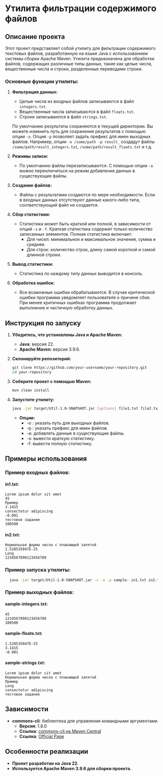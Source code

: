 # Утилита фильтрации содержимого файлов

## Описание проекта

Этот проект представляет собой утилиту для фильтрации содержимого текстовых файлов, разработанную на языке Java с использованием системы сборки Apache Maven. Утилита предназначена для обработки файлов, содержащих различные типы данных, такие как целые числа, вещественные числа и строки, разделенные переводами строки.

### Основные функции утилиты:

1. **Фильтрация данных:**
    - Целые числа из входных файлов записываются в файл `integers.txt`.
    - Вещественные числа записываются в файл `floats.txt`.
    - Строки записываются в файл `strings.txt`.

   По умолчанию результаты сохраняются в текущей директории. Вы можете изменить путь для сохранения результатов с помощью опции `-o`. Опция `-p` позволяет задать префикс для имен выходных файлов. Например, опции `-o /some/path -p result_` создадут файлы `/some/path/result_integers.txt`, `/some/path/result_floats.txt` и т.д.

2. **Режимы записи:**
    - По умолчанию файлы перезаписываются. С помощью опции `-a` можно переключиться на режим добавления данных в существующие файлы.

3. **Создание файлов:**
    - Файлы с результатами создаются по мере необходимости. Если в входных данных отсутствуют данные какого-либо типа, соответствующий файл не создается.

4. **Сбор статистики:**
    - Статистика может быть краткой или полной, в зависимости от опций `-s` и `-f`. Краткая статистика содержит только количество записанных элементов. Полная статистика включает:
        - Для чисел: минимальное и максимальное значения, сумма и среднее.
        - Для строк: количество строк, длину самой короткой и самой длинной строки.

5. **Вывод статистики:**
    - Статистика по каждому типу данных выводится в консоль.

6. **Обработка ошибок:**
    - Все возможные ошибки обрабатываются. В случае критической ошибки программа уведомляет пользователя о причине сбоя. При менее критичных ошибках программа продолжает выполнение и частичную обработку данных.

## Инструкция по запуску

1. **Убедитесь, что установлены Java и Apache Maven:**

    - **Java**: версия 22.
    - **Apache Maven**: версия 3.9.6.

2. **Склонируйте репозиторий:**

   ```bash
   git clone https://github.com/your-username/your-repository.git
   cd your-repository
    ```
3. **Соберите проект с помощью Maven:**

   ```bash
   mvn clean install
   ```
4. **Запустите утилиту:**

   ```bash
   java -jar target/Util-1.0-SNAPSHOT.jar [options] file1.txt file2.txt ...
   ```
   - **Опции:**
     - -o <path>: указать путь для выходных файлов.
     - -p <prefix>: указать префикс для имен файлов.
     - -a: добавлять данные в существующие файлы.
     - -s: вывести краткую статистику.
     - -f: вывести полную статистику.
## Примеры использования
### Пример входных файлов:
#### in1.txt:
    Lorem ipsum dolor sit amet
    45
    Пример
    3.1415
    consectetur adipiscing
    -0.001
    тестовое задание
    100500
#### in2.txt:
    Нормальная форма числа с плавающей запятой
    1.528535047E-25
    Long
    1234567890123456789
### Пример запуска утилиты:
```bash
  java -jar target/Util-1.0-SNAPSHOT.jar -s -a -p sample- in1.txt in2.txt
```
### Пример выходных файлов:
#### sample-integers.txt:
    45
    1234567890123456789
    100500

#### sample-floats.txt:
    1.528535047E-25
    3.1415
    -0.001

#### sample-strings.txt:
    Lorem ipsum dolor sit amet
    Нормальная форма числа с плавающей запятой
    Пример
    Long
    consectetur adipiscing
    тестовое задание
## Зависимости
- **commons-cli**: библиотека для управления командными аргументами
    - **Версия**: 1.8.0
    - **Ссылка**: [commons-cli на Maven Central](https://mvnrepository.com/artifact/commons-cli/commons-cli)
    - **Ссылка**: [Official Page](https://commons.apache.org/proper/commons-cli/)
## Особенности реализации
- **Проект разработан на Java 22.**
- **Используется Apache Maven 3.9.6 для сборки проекта.**